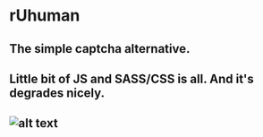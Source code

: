 # rUhuman
## The simple captcha alternative. 
## Little bit of JS and SASS/CSS is all. And it's degrades nicely.

![alt text](https://github.com/jessekorzan/rUhuman/blob/master/assets/img/pMm2ycJPxl.gif "diagram")
---
~~~~ sass goes here ~~~~
